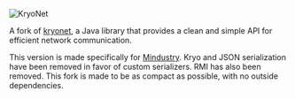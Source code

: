 ![KryoNet](https://raw.github.com/wiki/EsotericSoftware/kryonet/images/logo.jpg)

A fork of [kryonet](https://github.com/EsotericSoftware/kryonet/), a Java library that provides a clean and simple API for efficient network communication.

This version is made specifically for [Mindustry](https://github.com/Anuken/Mindustry). Kryo and JSON serialization have been removed in favor of custom serializers. 
RMI has also been removed. This fork is made to be as compact as possible, with no outside dependencies.